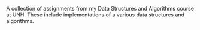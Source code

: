 A collection of assignments from my Data Structures and Algorithms course at UNH. These include implementations of a various data structures and algorithms.
